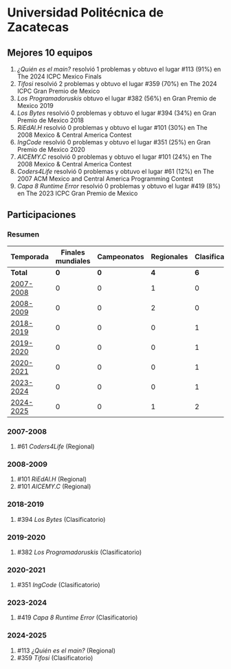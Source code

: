 ---
---

# Universidad Politécnica de Zacatecas

## Mejores 10 equipos

1. _¿Quién es el main?_ resolvió 1 problemas y obtuvo el lugar #113 (91%) en The 2024 ICPC Mexico Finals
1. _Tifosi_ resolvió 2 problemas y obtuvo el lugar #359 (70%) en The 2024 ICPC Gran Premio de Mexico
1. _Los Programadoruskis_ obtuvo el lugar #382 (56%) en Gran Premio de Mexico 2019
1. _Los Bytes_ resolvió 0 problemas y obtuvo el lugar #394 (34%) en Gran Premio de Mexico 2018
1. _RiEdAl.H_ resolvió 0 problemas y obtuvo el lugar #101 (30%) en The 2008 Mexico & Central America Contest
1. _IngCode_ resolvió 0 problemas y obtuvo el lugar #351 (25%) en Gran Premio de Mexico 2020
1. _AlCEMY.C_ resolvió 0 problemas y obtuvo el lugar #101 (24%) en The 2008 Mexico & Central America Contest
1. _Coders4Life_ resolvió 0 problemas y obtuvo el lugar #61 (12%) en The 2007 ACM Mexico and Central America Programming Contest
1. _Capa 8 Runtime Error_ resolvió 0 problemas y obtuvo el lugar #419 (8%) en The 2023 ICPC Gran Premio de Mexico

## Participaciones

### Resumen

| Temporada | Finales mundiales | Campeonatos | Regionales | Clasificatorios | Equipos |
| --- | --- | --- | --- | --- | --- |
| **Total** | **0** | **0** | **4** | **6** | **9** |
| [2007-2008](#2007-2008) | 0 | 0 | 1 | 0 | 1 |
| [2008-2009](#2008-2009) | 0 | 0 | 2 | 0 | 2 |
| [2018-2019](#2018-2019) | 0 | 0 | 0 | 1 | 1 |
| [2019-2020](#2019-2020) | 0 | 0 | 0 | 1 | 1 |
| [2020-2021](#2020-2021) | 0 | 0 | 0 | 1 | 1 |
| [2023-2024](#2023-2024) | 0 | 0 | 0 | 1 | 1 |
| [2024-2025](#2024-2025) | 0 | 0 | 1 | 2 | 2 |

### 2007-2008

1. #61 _Coders4Life_ (Regional)

### 2008-2009

1. #101 _RiEdAl.H_ (Regional)
1. #101 _AlCEMY.C_ (Regional)

### 2018-2019

1. #394 _Los Bytes_ (Clasificatorio)

### 2019-2020

1. #382 _Los Programadoruskis_ (Clasificatorio)

### 2020-2021

1. #351 _IngCode_ (Clasificatorio)

### 2023-2024

1. #419 _Capa 8 Runtime Error_ (Clasificatorio)

### 2024-2025

1. #113 _¿Quién es el main?_ (Regional)
1. #359 _Tifosi_ (Clasificatorio)




